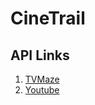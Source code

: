 # CineTrail
__API Links__  
---

1. [TVMaze](https://www.tvmaze.com/api)  
2. [Youtube](https://developers.google.com/youtube/v3/docs)